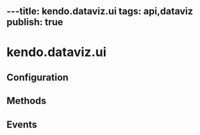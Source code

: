 ---title: kendo.dataviz.ui
tags: api,dataviz
publish: true
---
# kendo.dataviz.ui

## Configuration

## Methods

## Events